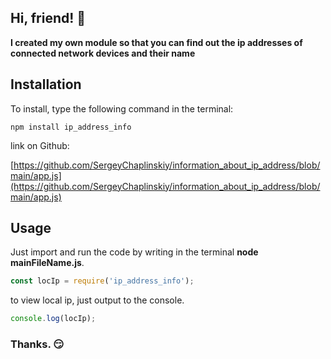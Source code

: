 ## Hi, friend! :wave:

**I created my own module so that you can find out the ip addresses of connected network devices and their name**

## Installation
To install, type the following command in the terminal:
```
npm install ip_address_info
```
link on Github:

[https://github.com/SergeyChaplinskiy/information_about_ip_address/blob/main/app.js](https://github.com/SergeyChaplinskiy/information_about_ip_address/blob/main/app.js)

## Usage
Just import and run the code by writing in the terminal **node mainFileName.js**.
```js
const locIp = require('ip_address_info');
```
to view local ip, just output to the console.

```js
console.log(locIp);
```
### Thanks. :smirk: